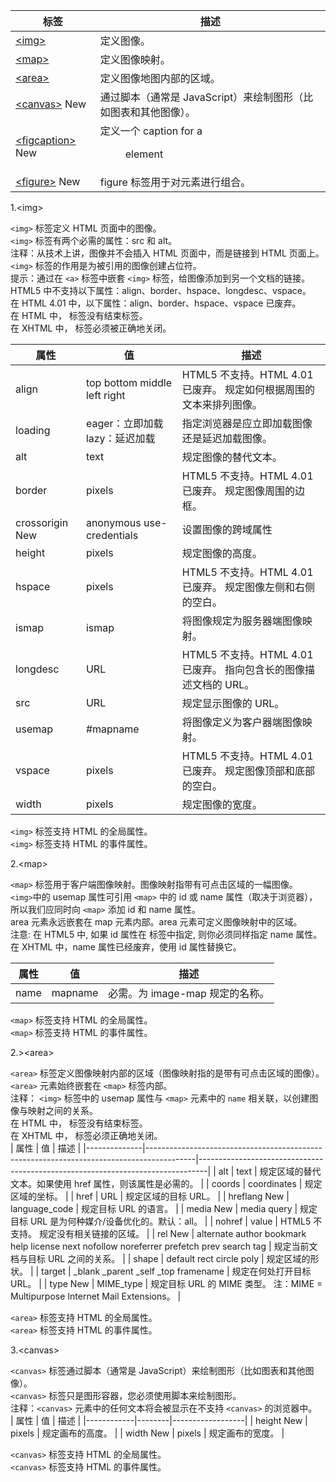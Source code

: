 | 标签             | 描述                                                            |
|------------------|-----------------------------------------------------------------|
| <a href="#img">&lt;img&gt;</a>            | 定义图像。                                                      |
| <a href="#map">&lt;map&gt;</a>            | 定义图像映射。                                                  |
| <a href="#area">&lt;area&gt;</a>           | 定义图像地图内部的区域。                                        |
| <a href="#canvas">&lt;canvas&gt;</a> New     | 通过脚本（通常是 JavaScript）来绘制图形（比如图表和其他图像）。 |
| <a href="#figcaption">&lt;figcaption&gt;</a> New | 定义一个 caption for a <figure> element                         |
| <a href="#figure">&lt;figure&gt;</a> New     | figure 标签用于对元素进行组合。                                 |
  
1.<a id="img">&lt;img&gt;</a>
 
`<img>` 标签定义 HTML 页面中的图像。<br>
`<img>` 标签有两个必需的属性：src 和 alt。<br>
注释：从技术上讲，图像并不会插入 HTML 页面中，而是链接到 HTML 页面上。`<img>` 标签的作用是为被引用的图像创建占位符。<br>
提示：通过在 `<a>` 标签中嵌套 `<img>` 标签，给图像添加到另一个文档的链接。<br>
HTML5 中不支持以下属性：align、border、hspace、longdesc、vspace。<br>
在 HTML 4.01 中，以下属性：align、border、hspace、vspace 已废弃。<br>
在 HTML 中，<img> 标签没有结束标签。<br>
在 XHTML 中，<img> 标签必须被正确地关闭。<br>
  
| 属性            | 值                             | 描述                                                                |
|-----------------|--------------------------------|---------------------------------------------------------------------|
| align           | top bottom middle left right   | HTML5 不支持。HTML 4.01 已废弃。 规定如何根据周围的文本来排列图像。 |
| loading         | eager：立即加载 lazy：延迟加载 | 指定浏览器是应立即加载图像还是延迟加载图像。                        |
| alt             | text                           | 规定图像的替代文本。                                                |
| border          | pixels                         | HTML5 不支持。HTML 4.01 已废弃。 规定图像周围的边框。               |
| crossorigin New | anonymous use-credentials      | 设置图像的跨域属性                                                  |
| height          | pixels                         | 规定图像的高度。                                                    |
| hspace          | pixels                         | HTML5 不支持。HTML 4.01 已废弃。 规定图像左侧和右侧的空白。         |
| ismap           | ismap                          | 将图像规定为服务器端图像映射。                                      |
| longdesc        | URL                            | HTML5 不支持。HTML 4.01 已废弃。 指向包含长的图像描述文档的 URL。   |
| src             | URL                            | 规定显示图像的 URL。                                                |
| usemap          | #mapname                       | 将图像定义为客户器端图像映射。                                      |
| vspace          | pixels                         | HTML5 不支持。HTML 4.01 已废弃。 规定图像顶部和底部的空白。         |
| width           | pixels                         | 规定图像的宽度。                                                    |
  
`<img>` 标签支持 HTML 的全局属性。<br>
`<img>` 标签支持 HTML 的事件属性。<br>
  
2.<a id="map">&lt;map&gt;</a>
  
`<map>` 标签用于客户端图像映射。图像映射指带有可点击区域的一幅图像。<br>
`<img>`中的 usemap 属性可引用 `<map>` 中的 id 或 name 属性（取决于浏览器），所以我们应同时向 `<map>` 添加 id 和 name 属性。<br>
area 元素永远嵌套在 map 元素内部。area 元素可定义图像映射中的区域。<br>
注意: 在 HTML5 中, 如果 id 属性在<map> 标签中指定, 则你必须同样指定 name 属性。<br>
在 XHTML 中，name 属性已经废弃，使用 id 属性替换它。<br>
  
| 属性 | 值      | 描述                            |
|------|---------|---------------------------------|
| name | mapname | 必需。为 image-map 规定的名称。 |
  
`<map>` 标签支持 HTML 的全局属性。<br>
`<map>` 标签支持 HTML 的事件属性。<br>
  
2.<a id="area">>&lt;area&gt;</a>
  
`<area>` 标签定义图像映射内部的区域（图像映射指的是带有可点击区域的图像）。<br>
`<area>` 元素始终嵌套在 `<map>` 标签内部。<br>
注释： `<img>` 标签中的 usemap 属性与 `<map>` 元素中的 `name` 相关联，以创建图像与映射之间的关系。<br>
在 HTML 中，<area> 标签没有结束标签。<br>
在 XHTML 中，<area> 标签必须正确地关闭。<br>
| 属性         | 值                                                                                       | 描述                                                                           |
|--------------|------------------------------------------------------------------------------------------|--------------------------------------------------------------------------------|
| alt          | text                                                                                     | 规定区域的替代文本。如果使用 href 属性，则该属性是必需的。                     |
| coords       | coordinates                                                                              | 规定区域的坐标。                                                               |
| href         | URL                                                                                      | 规定区域的目标 URL。                                                           |
| hreflang New | language_code                                                                            | 规定目标 URL 的语言。                                                          |
| media New    | media query                                                                              | 规定目标 URL 是为何种媒介/设备优化的。默认：all。                              |
| nohref       | value                                                                                    | HTML5 不支持。 规定没有相关链接的区域。                                        |
| rel New      | alternate author bookmark help license next nofollow noreferrer prefetch prev search tag | 规定当前文档与目标 URL 之间的关系。                                            |
| shape        | default rect circle poly                                                                 | 规定区域的形状。                                                               |
| target       | _blank _parent _self _top framename                                                      | 规定在何处打开目标 URL。                                                       |
| type New     | MIME_type                                                                                | 规定目标 URL 的 MIME 类型。 注：MIME = Multipurpose Internet Mail Extensions。 |
  
`<area>` 标签支持 HTML 的全局属性。<br>
`<area>` 标签支持 HTML 的事件属性。<br>
  
3.<a id="canvas">&lt;canvas&gt;</a>
  
`<canvas>` 标签通过脚本（通常是 JavaScript）来绘制图形（比如图表和其他图像）。<br>
`<canvas>` 标签只是图形容器，您必须使用脚本来绘制图形。<br>
注释：`<canvas>` 元素中的任何文本将会被显示在不支持 `<canvas>` 的浏览器中。<br>
| 属性       | 值     | 描述             |
|------------|--------|------------------|
| height New | pixels | 规定画布的高度。 |
| width New  | pixels | 规定画布的宽度。 |
  
`<canvas>` 标签支持 HTML 的全局属性。<br>
`<canvas>` 标签支持 HTML 的事件属性。<br>
